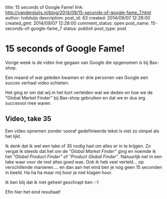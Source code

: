 title: 15 seconds of Google Fame!
link: http://vandersluijs.nl/blog/2014/09/15-seconds-of-google-fame_7.html
author: tvdsluijs
description: 
post_id: 63
created: 2014/09/07 12:28:00
created_gmt: 2014/09/07 12:28:00
comment_status: open
post_name: 15-seconds-of-google-fame_7
status: publish
post_type: post

# 15 seconds of Google Fame!

Vorige week is de video live gegaan van Google die opgenomen is bij Bax-shop.  
  
Een maand of wat geleden kwamen er drie personen van Google een succes verhaal video schieten.  
  
Het ging er om dat wij in het kort vertelden wat we deden en hoe we de "Global Market Finder" bij Bax-shop gebruiken en dat we er dus erg succesvol mee waren.   
  


## Video, take 35

  
  
Een video opnemen zonder vooraf gedefinieerde tekst is niet zo simpel als het lijkt.  
  
Ik denk dat ik wel een take of 35 nodig had om alles er in te krijgen. Zo vergat ik steeds dat het om de _"Global Market Finder"_ ging en noemde ik het _"Global Product Finder"_ of _"Product Global Finder"_. Natuurlijk net in een take waar voor de rest alles goed was. Ook ik heb veel verteld... op verschillende manieren.... en dan aan het eind ben je nog geen 15 seconden in beeld. Ha ha ha maar mij hoor je niet klagen hoor.   
  
Ik ben blij dat ik niet geheel geschrapt ben :-)  
  
Efin hier het eind resultaat!